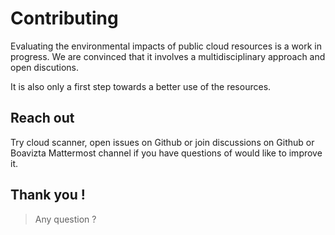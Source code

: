 # Contributing

Evaluating the environmental impacts of public cloud resources is a work in progress. We are convinced that it involves a multidisciplinary approach and open discutions.

It is also only a first step towards a better use of the resources.

## Reach out

Try cloud scanner, open issues on Github or join discussions on Github or Boavizta Mattermost channel if you have questions of would like to improve it.

## Thank you !

> Any question ?
